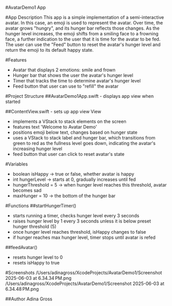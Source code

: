 #AvatarDemo1 App

#App Description
This app is a simple implementation of a semi-interactive avatar. In this case, an emoji is used to represent the avatar. Over time, the avatar grows "hungry", and its hunger bar reflects those changes. As the hunger level increases, the emoji shifts from a smiling face to a frowning face, a further indication to the user that it is time for the avatar to be fed.
The user can use the "Feed" button to reset the avatar's hunger level and return the emoji to its default happy state.

#Features
- Avatar that displays 2 emotions: smile and frown
- Hunger bar that shows the user the avatar's hunger level
- Timer that tracks the time to determine avatar's hunger level
- Feed button that user can use to "refill" the avatar

#Project Structure
##AvatarDemo1App.swift - displays app view when started

##ContentView.swift - sets up app view
View
- implements a VStack to stack elements on the screen
- features text 'Welcome to Avatar Demo'
- positions emoji below text, changes based on hunger state
- uses a VStack to stack label and hunger bar, which transitions from green to red as the fullness level goes down, indicating the avatar's increasing hunger level
- feed button that user can click to reset avatar's state

#Variables
- boolean isHappy -> true or false, whether avatar is happy
- int hungerLevel -> starts at 0, gradually increases until fed
- hungerThreshold = 5 -> when hunger level reaches this threshold, avatar becomes sad
- maxHunger = 10 -> the bottom of the hunger bar

#Functions
##startHungerTimer()
- starts running a timer, checks hunger level every 3 seconds
- raises hunger level by 1 every 3 seconds unless it is below preset hunger threshold (5)
- once hunger level reaches threshold, isHappy changes to false
- if hunger reaches max hunger level, timer stops until avatar is refed
 
##feedAvatar()
- resets hunger level to 0
- resets isHappy to true

#Screenshots
/Users/adinagross/XcodeProjects/AvatarDemo1/Screenshot 2025-06-03 at 6.34.34 PM.png
/Users/adinagross/XcodeProjects/AvatarDemo1/Screenshot 2025-06-03 at 6.34.48 PM.png

##Author
Adina Gross

